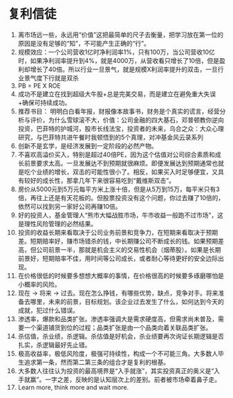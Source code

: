 # 复利信徒

1. 离市场远一些，永远用“价值”这把最简单的尺子去衡量，把学习放在第一位的原因是没有足够的“知”，不可能产生正确的“行”。
2. 规模效应：一个公司营收1亿时净利润率1%，只有100万，当公司营收10亿时，如果净利润率提升到4%，就是4000万，从营收看只增长了10倍，但是盈利却增长了40倍。所以行业一旦景气，就是规模X利润率提升的双击，一旦行业景气度下行就是双杀
3. PB = PE X ROE
4. 成功不是建立在找到超级大牛股+总是完美交易，而是建立在避免重大失误+确保可持续成功。
5. 推荐书目： 明明白白看年报，财报像本故事书，财务是个真实的谎言，经营分析与评价，为什么雪球滚不大，价值：公司金融的四大基石，邓普顿教你逆向投资，巴菲特的护城河，股市长线法宝，投资者的未来，乌合之众：大众心理研究，与巴菲特共进午餐时我顿悟到的5个真理，对冲基金风云录系列
6. 创新不是玄学，是经济发展到一定阶段的必然产物。
7. 不喜欢高溢价买入，特别是超过40倍PE，因为这个估值对公司综合素质和成长前景要求太高。一旦发展达不到预期就很麻烦。即便发展达到预期通常也就是吃个业绩的增长，双击的可能性很小了。相反，如果买入时足够便宜，又具有较好的成长性，那拿几年下来很容易吃到“戴维斯双击”。
8. 房价从5000元到5万元每平方米上涨十倍，但是从5万到15万，每平米只有3倍，再往上还是有天花板的。但股票投资没有这个问题，你过去赚了10倍的，依然可以找到另一家好公司再赚10倍。
9. 好的投资人，基金管理人“熊市大幅战胜市场，牛市收益一般跑不过市场”，这是理性风险管理的必然结果。
10. 投资的收益长期来看取决于公司业务前景和竞争力，在短期来看取决于预期差。短期赔率好，赚市场错杀的钱，中长期赚公司不断成长的钱。如果预期差高，但公司前景一半，那就是机会主义的交易性机会（烟蒂股）。如果是长期前景好，短期赔率不佳，用时间等公司成长，或者耐心等待更好的安全边际出现。
11. 在价格很低的时候要多想想大概率的事情，在价格很高的时候要多琢磨哪怕是小概率的风险。
12. 现在 -> 将来 -> 过去。现在怎么挣钱，有哪些优势，缺点，竞争对手。将来准备去哪里，未来的前景，目标规划。该企业过去发生了什么，如何达到今天的成就，犯过什么错误。
13. 渗透率，爆款和品类扩张。渗透率强调大是需求硬度高，但需求尚未普及，需要一个渠道铺货到位的过程；品类扩张是由一个品类向着关联品类扩张。
14. 杀估值，杀业绩，杀逻辑。杀估值是好机会，杀业绩要再次询证长期逻辑是否扎实，杀逻辑最好先止错。
15. 极高收益率，极低风险度，极强可持续性，构成一个不可能三角。大多数人毕生追求第一条，然而第二第三条的组合才是复利的根基。
16. 大多数人往往认为投资的最高境界是“入手就涨”，其实投资真正的奥义是“入手就赢”。一字之差，反映的是认知层次上的差别。前者被市场牵着鼻子走。
17. Learn more, think more and wait more.
